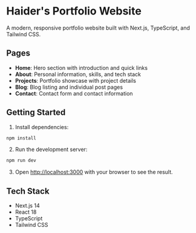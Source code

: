 # Haider's Portfolio Website

A modern, responsive portfolio website built with Next.js, TypeScript, and Tailwind CSS.

## Pages

- **Home**: Hero section with introduction and quick links
- **About**: Personal information, skills, and tech stack
- **Projects**: Portfolio showcase with project details
- **Blog**: Blog listing and individual post pages
- **Contact**: Contact form and contact information

## Getting Started

1. Install dependencies:

```bash
npm install
```

2. Run the development server:

```bash
npm run dev
```

3. Open [http://localhost:3000](http://localhost:3000) with your browser to see the result.

## Tech Stack

- Next.js 14
- React 18
- TypeScript
- Tailwind CSS
